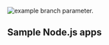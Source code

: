 ![example branch parameter.](https://github.com/gautham990/testrepo/actions/workflows/main.yml/badge.svg?branch=main)
## Sample Node.js apps

